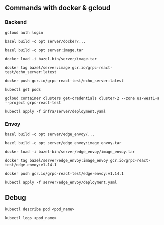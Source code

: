 ## Commands with docker & gcloud
### Backend
`gcloud auth login`

`bazel build -c opt server/docker/...`

`bazel build -c opt server:image.tar`

`docker load -i bazel-bin/server/image.tar`

`docker tag bazel/server:image gcr.io/grpc-react-test/echo_server:latest`

`docker push gcr.io/grpc-react-test/echo_server:latest`

`kubectl get pods`

`gcloud container clusters get-credentials cluster-2 --zone us-west1-a --project grpc-react-test`

`kubectl apply -f infra/server/deployment.yaml`

### Envoy
`bazel build -c opt server/edge_envoy/...`

`bazel build -c opt server/edge_envoy:image_envoy.tar`

`docker load -i bazel-bin/server/edge_envoy/image_envoy.tar`

`docker tag bazel/server/edge_envoy:image_envoy gcr.io/grpc-react-test/edge-envoy:v1.14.1`

`docker push gcr.io/grpc-react-test/edge-envoy:v1.14.1`

`kubectl apply -f server/edge_envoy/deployment.yaml`

## Debug

`kubectl describe pod <pod_name>`

`kubectl logs <pod_name>`
